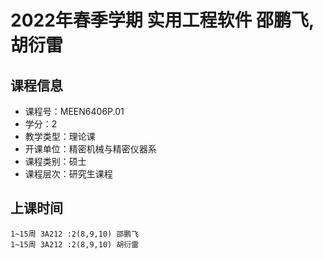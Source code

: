 # 2022年春季学期 实用工程软件 邵鹏飞, 胡衍雷






## 课程信息

- 课程号：MEEN6406P.01
- 学分：2
- 教学类型：理论课
- 开课单位：精密机械与精密仪器系
- 课程类别：硕士
- 课程层次：研究生课程

## 上课时间

```
1~15周 3A212 :2(8,9,10) 邵鹏飞
1~15周 3A212 :2(8,9,10) 胡衍雷
```

